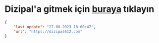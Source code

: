# Dizipal'a gitmek için [buraya](https://dizipal612.com) tıklayın
    
```json
{
    "last_update": "27-08-2023 18:00:47",
    "url": "https://dizipal612.com"
}
```